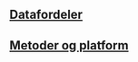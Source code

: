 ## [Datafordeler](https://jmk-randers.github.io/jmk-public-slides/Datafordeler.html#1)

## [Metoder og platform](https://jmk-randers.github.io/jmk-public-slides/dataplatform.html)
